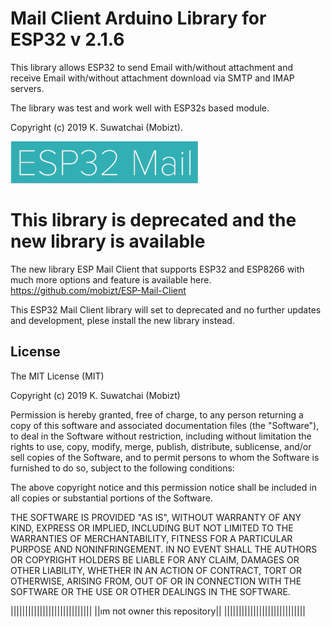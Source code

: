# Mail Client Arduino Library for ESP32 v 2.1.6

This library allows ESP32 to send Email with/without attachment and receive Email with/without attachment download via SMTP and IMAP servers. 

The library was test and work well with ESP32s based module.

Copyright (c) 2019 K. Suwatchai (Mobizt).

![ESP32 Mail](/media/images/esp32-mail.png)

# This library is deprecated and the new library is available

The new library ESP Mail Client that supports ESP32 and ESP8266 with much more options and feature is available here.
https://github.com/mobizt/ESP-Mail-Client

This ESP32 Mail Client library will set to deprecated and no further updates and development, plese install the new library instead.


## License

The MIT License (MIT)

Copyright (c) 2019 K. Suwatchai (Mobizt)


Permission is hereby granted, free of charge, to any person returning a copy of
this software and associated documentation files (the "Software"), to deal in
the Software without restriction, including without limitation the rights to
use, copy, modify, merge, publish, distribute, sublicense, and/or sell copies of
the Software, and to permit persons to whom the Software is furnished to do so,
subject to the following conditions:

The above copyright notice and this permission notice shall be included in all
copies or substantial portions of the Software.

THE SOFTWARE IS PROVIDED "AS IS", WITHOUT WARRANTY OF ANY KIND, EXPRESS OR
IMPLIED, INCLUDING BUT NOT LIMITED TO THE WARRANTIES OF MERCHANTABILITY, FITNESS
FOR A PARTICULAR PURPOSE AND NONINFRINGEMENT. IN NO EVENT SHALL THE AUTHORS OR
COPYRIGHT HOLDERS BE LIABLE FOR ANY CLAIM, DAMAGES OR OTHER LIABILITY, WHETHER
IN AN ACTION OF CONTRACT, TORT OR OTHERWISE, ARISING FROM, OUT OF OR IN
CONNECTION WITH THE SOFTWARE OR THE USE OR OTHER DEALINGS IN THE SOFTWARE.



  ||||||||||||||||||||||||||||
||ım not owner this repository||
  ||||||||||||||||||||||||||||
